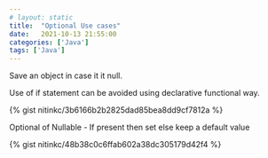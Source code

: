 ```yaml
---
# layout: static
title:  "Optional Use cases"
date:   2021-10-13 21:55:00
categories: ['Java']
tags: ['Java']
---
```



Save an object in case it it null.

Use of if statement can be avoided using declarative functional way. 

{% gist nitinkc/3b6166b2b2825dad85bea8dd9cf7812a %}

Optional of Nullable - If present then set else keep a default value

{% gist nitinkc/48b38c0c6ffab602a38dc305179d42f4 %}
